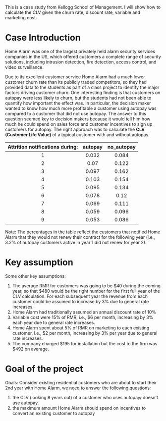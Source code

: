 This is a case study from Kellogg School of Management. I will show how to calculate the CLV given the churn rate, discount rate, variable and marketing cost.

# Case Introduction
Home Alarm was one of the largest privately held alarm security services companies in the US, which offered customers a complete range of security solutions, including intrusion detection, fire detection, access control, and video surveillance. 

Due to its excellent customer service Home Alarm had a much lower customer churn rate than its publicly traded competitors, so they had provided data to the students as part of a class project to identify the major
factors driving customer churn. One interesting finding is that customers on autopay were less likely to churn, but the students had not been able to quantify how important the effect was.  In particular, the decision maker wanted to know how much more profitable a customer using autopay was compared to a
customer that did not use autopay. The answer to this question seemed key to decision makers because it would tell him how much he could spend on sales force and customer incentives to sign up customers for autopay. The right approach was to calculate the <b>CLV (Customer Life Value)</b> of a typical customer with and without autopay. 

| Attrition notifications during: | autopay | no_autopay |
|:-------------------------------:|:-------:|:----------:|
|                1                |  0.032  |    0.084   |
|                2                |   0.07  |    0.122   |
|                3                |  0.097  |    0.162   |
|                4                |  0.103  |    0.154   |
|                5                |  0.095  |    0.134   |
|                6                |  0.078  |    0.12    |
|                7                |  0.069  |    0.111   |
|                8                |  0.059  |    0.096   |
|                9                |  0.053  |    0.086   |

Note: The percentages in the table reflect the customers that notified Home Alarm that they would not renew their contract for the following year (i.e., 3.2% of autopay customers active in year 1 did not renew for year 2). 

# Key assumption
Some other key assumptions:
1. The average RMR for customers was going to be $40 during the coming year, so that $480 would be the right number for the first full year of the CLV calculation. For each subsequent year the revenue from each customer could be assumed to increase by 3% due to general rate increases.
2. Home Alarm had traditionally assumed an annual discount rate of 10%
3. Variable cost were 15% of RMR, i.e., $6 per month, increasing by 3% each year due to general rate increases. 
4. Home Alarm spent about 5% of RMR on marketing to each existing customer, i.e., $2 per month, increasing by 3% per year due to general rate increases. 
5. The company charged $195 for installation but the cost to the firm was $492 on average. 

# Goal of the project
Goals:
Consider existing residential customers who are about to start their 2nd year with Home Alarm, we need to answer the following questions:
1. the CLV (looking 8 years out) of a customer who uses autopay/ doesn't use autopay.
2.  the maximum amount Home Alarm should spend on incentives to convert an existing customer to autopay
